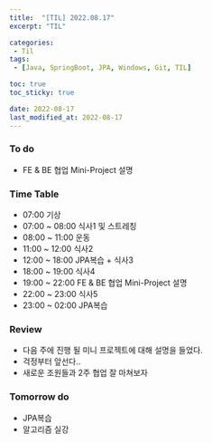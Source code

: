 ```yaml
---
title:  "[TIL] 2022.08.17"
excerpt: "TIL"

categories:
 - Til
tags:
 - [Java, SpringBoot, JPA, Windows, Git, TIL]

toc: true
toc_sticky: true

date: 2022-08-17
last_modified_at: 2022-08-17
---
```



### To do
- FE & BE 협업 Mini-Project 설명


### Time Table
- 07:00 기상
- 07:00 ~ 08:00 식사1 및 스트레칭
- 08:00 ~ 11:00 운동
- 11:00 ~ 12:00 식사2 
- 12:00 ~ 18:00 JPA복습 + 식사3
- 18:00 ~ 19:00 식사4
- 19:00 ~ 22:00 FE & BE 협업 Mini-Project 설명
- 22:00 ~ 23:00 식사5
- 23:00 ~ 02:00 JPA복습


### Review
- 다음 주에 진행 될 미니 프로젝트에 대해 설명을 들었다. 
- 걱정부터 앞선다..
- 새로운 조원들과 2주 협업 잘 마쳐보자

### Tomorrow do
- JPA복습
- 알고리즘 실강